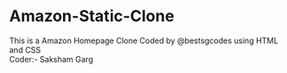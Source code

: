 # Amazon-Static-Clone
 This is a Amazon Homepage Clone Coded by @bestsgcodes using HTML and CSS
 <br>
 <bold>Coder:- Saksham Garg</bold>
